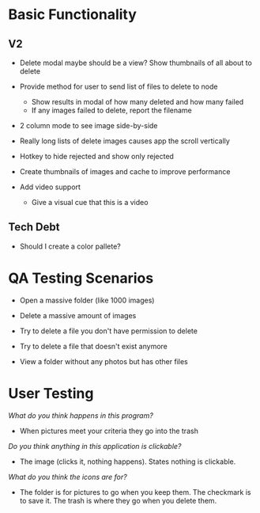 # Basic Functionality

## V2

* Delete modal maybe should be a view? Show thumbnails of all about to delete

* Provide method for user to send list of files to delete to node
    * Show results in modal of how many deleted and how many failed
    * If any images failed to delete, report the filename

* 2 column mode to see image side-by-side

* Really long lists of delete images causes app the scroll vertically

* Hotkey to hide rejected and show only rejected

* Create thumbnails of images and cache to improve performance

* Add video support
    * Give a visual cue that this is a video


## Tech Debt

* Should I create a color pallete?


# QA Testing Scenarios

* Open a massive folder (like 1000 images)

* Delete a massive amount of images

* Try to delete a file you don't have permission to delete

* Try to delete a file that doesn't exist anymore

* View a folder without any photos but has other files


# User Testing

_What do you think happens in this program?_  
* When pictures meet your criteria they go into the trash

_Do you think anything in this application is clickable?_
* The image (clicks it, nothing happens). States nothing is clickable.

_What do you think the icons are for?_
* The folder is for pictures to go when you keep them. The checkmark is to save it. The trash is where they go when you delete them.
